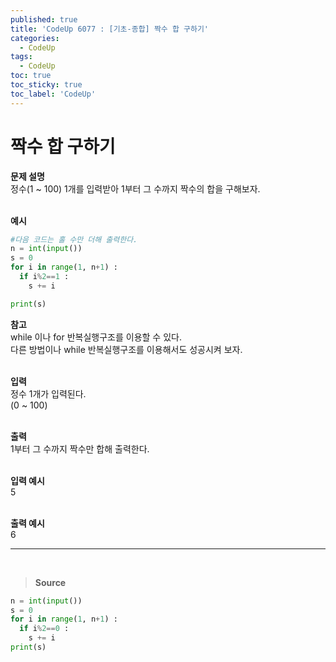 ```yaml
---
published: true
title: 'CodeUp 6077 : [기초-종합] 짝수 합 구하기'
categories:
  - CodeUp
tags:
  - CodeUp
toc: true
toc_sticky: true
toc_label: 'CodeUp'
---
```


# 짝수 합 구하기

**문제 설명**  
정수(1 ~ 100) 1개를 입력받아 1부터 그 수까지 짝수의 합을 구해보자.  
<br>

**예시**

```python
#다음 코드는 홀 수만 더해 출력한다.
n = int(input())
s = 0
for i in range(1, n+1) :
  if i%2==1 :
    s += i

print(s)
```

**참고**  
while 이나 for 반복실행구조를 이용할 수 있다.  
다른 방법이나 while 반복실행구조를 이용해서도 성공시켜 보자.  
<br>

**입력**  
정수 1개가 입력된다.  
(0 ~ 100)  
<br>

**출력**  
1부터 그 수까지 짝수만 합해 출력한다.  
<br>

**입력 예시**  
5  
<br>

**출력 예시**  
6

---

<br>

> **Source**

```python
n = int(input())
s = 0
for i in range(1, n+1) :
  if i%2==0 :
    s += i
print(s)
```
